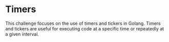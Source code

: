 # Timers

This challenge focuses on the use of timers and tickers in Golang. Timers and tickers are useful for executing code at a specific time or repeatedly at a given interval.
